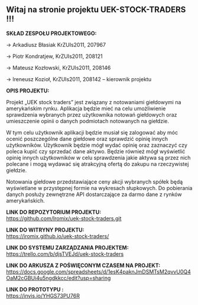 ## Witaj na stronie projektu UEK-STOCK-TRADERS !!! <br/>

<B>SKŁAD ZESPOŁU PROJEKTOWEGO:</B>

-> Arkadiusz Błasiak KrZUIs2011, 207967

-> Piotr Kondratjew, KrZUIs2011, 208121

-> Mateusz Kozłowski, KrZUIs2011, 208146

-> Ireneusz Kozioł, KrZUIs2011, 208142 – kierownik projektu

 
<B>OPIS PROJEKTU:</B>

Projekt „UEK stock traders” jest związany z notowaniami giełdowymi na amerykańskim rynku. Aplikacja będzie mieć na celu umożliwienie sprawdzenia wybranych przez użytkownika notowań giełdowych oraz umieszczenie opinii o danych podmiotach notowanych na giełdzie.

W tym celu użytkownik aplikacji będzie musiał się zalogować aby móc ocenić poszczególne dane giełdowe oraz sprawdzić opinię innych użytkowników. Użytkownik będzie mógł wydać opinię oraz zaznaczyć czy poleca kupić czy sprzedać dane aktywo. Będzie również mógł wyświetlić opinię innych użytkowników w celu sprawdzenia jakie aktywa są przez nich polecane i mogą wydawać się atrakcyjną ofertą do zakupu na rzeczywistej giełdzie.

Notowania giełdowe przedstawiające ceny akcji wybranych spółek będą wyświetlane w przystępnej formie na wykresach słupkowych. Do pobierania danych posłuży zewnętrzne API dostarczające za darmo dane z rynków amerykańskich.

<B>LINK DO REPOZYTORIUM PROJEKTU:</B><br/>
https://github.com/Iromix/uek-stock-traders.git
 
<B>LINK DO WITRYNY PROJEKTU:</B><br/>
https://iromix.github.io/uek-stock-traders/

<B>LINK DO SYSTEMU ZARZĄDZANIA PROJEKTEM:</B><br/>
https://trello.com/b/djsTVEJd/uek-stock-traders

<B>LINK DO ARKUSZA Z POŚWIĘCONYM CZASEM NA PROJEKT:</B><br/>
https://docs.google.com/spreadsheets/d/1esK4paknJmDSMTsM2qvvU0Q4OaM2cGBUi4u5ngdkkcc/edit?usp=sharing

<B>LINK DO PROTOTYPU :</B><br/>
https://invis.io/YHGS73PU76R
